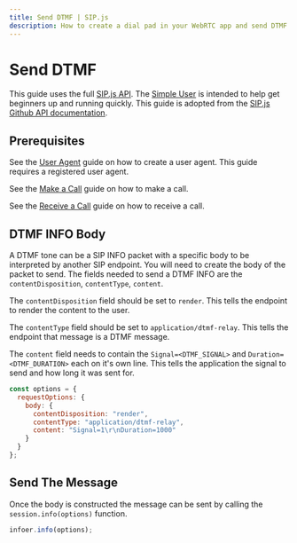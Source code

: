 ```yaml
---
title: Send DTMF | SIP.js
description: How to create a dial pad in your WebRTC app and send DTMF tones with SIP.js
---
```


# Send DTMF

This guide uses the full [SIP.js API](https://github.com/onsip/SIP.js/blob/master/docs/api/sip.js.md). The [Simple User](./simple) is intended to help get beginners up and running quickly. This guide is adopted from the [SIP.js Github API documentation](https://github.com/onsip/SIP.js/blob/master/docs/api.md).

## Prerequisites

See the [User Agent](./user-agent) guide on how to create a user agent. This guide requires a registered user agent.

See the [Make a Call](./make-call) guide on how to make a call.

See the [Receive a Call](./receive-call) guide on how to receive a call.

## DTMF INFO Body

A DTMF tone can be a SIP INFO packet with a specific body to be interpreted by another SIP endpoint. You will need to create the body of the packet to send. The fields needed to send a DTMF INFO are the `contentDisposition`, `contentType`, `content`.

The `contentDisposition` field should be set to `render`. This tells the endpoint to render the content to the user.

The `contentType` field should be set to `application/dtmf-relay`. This tells the endpoint that message is a DTMF message.

The `content` field needs to contain the `Signal=<DTMF_SIGNAL>` and `Duration=<DTMF_DURATION>` each on it's own line. This tells the application the signal to send and how long it was sent for.

~~~javascript
const options = {
  requestOptions: {
    body: {
      contentDisposition: "render",
      contentType: "application/dtmf-relay",
      content: "Signal=1\r\nDuration=1000"
    }
  }
};
~~~

## Send The Message

Once the body is constructed the message can be sent by calling the `session.info(options)` function.

~~~javascript
infoer.info(options);
~~~
